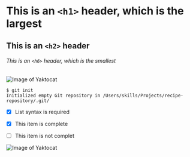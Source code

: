 # This is an `<h1>` header, which is the largest
## This is an `<h2>` header
###### This is an `<h6>` header, which is the smallest
![Image of Yaktocat](https://octodex.github.com/images/yaktocat.png)


```
$ git init
Initialized empty Git repository in /Users/skills/Projects/recipe-repository/.git/
```

- [x] List syntax is required
- [x] This item is complete
- [ ] This item is not complet


![Image of Yaktocat](https://images.unsplash.com/photo-1712681639494-4dc111483383?q=80&w=560&auto=format&fit=crop&ixlib=rb-4.0.3&ixid=M3wxMjA3fDB8MHxwaG90by1wYWdlfHx8fGVufDB8fHx8fA%3D%3D)
